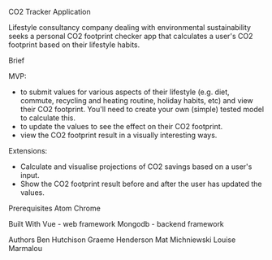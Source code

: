 CO2  Tracker Application

Lifestyle consultancy company dealing with environmental sustainability seeks a personal CO2 footprint checker app that calculates a user's CO2 footprint based on their lifestyle habits.

Brief

MVP:

- to submit values for various aspects of their lifestyle (e.g. diet, commute, recycling and heating routine, holiday habits, etc) and view their CO2 footprint. You'll need to create your own (simple) tested model to calculate this.
- to update the values to see the effect on their CO2 footprint.
- view the CO2 footprint result in a visually interesting ways.

Extensions:
- Calculate and visualise projections of CO2 savings based on a user's input.
- Show the CO2 footprint result before and after the user has updated the values.

Prerequisites
Atom
Chrome

Built With
Vue - web framework
Mongodb - backend framework

Authors
Ben Hutchison
Graeme Henderson
Mat Michniewski
Louise Marmalou

